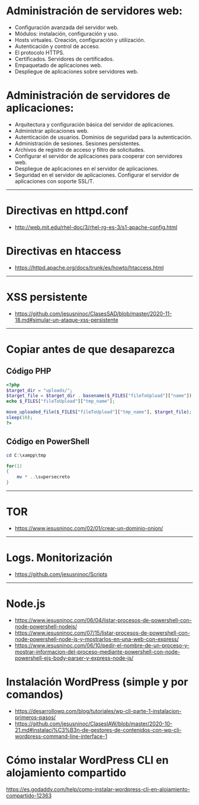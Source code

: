 # Administración de servidores web:
- Configuración avanzada del servidor web.
- Módulos: instalación, configuración y uso.
- Hosts virtuales. Creación, configuración y utilización.
- Autenticación y control de acceso.
- El protocolo HTTPS.
- Certificados. Servidores de certificados.
- Empaquetado de aplicaciones web.
- Despliegue de aplicaciones sobre servidores web.

# Administración de servidores de aplicaciones:
- Arquitectura y configuración básica del servidor de aplicaciones.
- Administrar aplicaciones web.
- Autenticación de usuarios. Dominios de seguridad para la autenticación.
- Administración de sesiones. Sesiones persistentes.
- Archivos de registro de acceso y filtro de solicitudes.
- Configurar el servidor de aplicaciones para cooperar con servidores web.
- Despliegue de aplicaciones en el servidor de aplicaciones.
- Seguridad en el servidor de aplicaciones. Configurar el servidor de aplicaciones con soporte SSL/T.

---------------

# Directivas en httpd.conf
* http://web.mit.edu/rhel-doc/3/rhel-rg-es-3/s1-apache-config.html

# Directivas en htaccess
* https://httpd.apache.org/docs/trunk/es/howto/htaccess.html

-----------------

# XSS persistente
* https://github.com/jesusninoc/ClasesSAD/blob/master/2020-11-18.md#simular-un-ataque-xss-persistente

-----------------

# Copiar antes de que desaparezca
## Código PHP
```PHP
<?php
$target_dir = "uploads/";
$target_file = $target_dir . basename($_FILES["fileToUpload"]["name"]);
echo $_FILES["fileToUpload"]["tmp_name"];

move_uploaded_file($_FILES["fileToUpload"]["tmp_name"], $target_file);
sleep(10);
?>
```
## Código en PowerShell
```PowerShell
cd C:\xampp\tmp

for(1)
{
    mv * ..\supersecreto
}
```

-----------------

# TOR
* https://www.jesusninoc.com/02/01/crear-un-dominio-onion/

-----------------

# Logs. Monitorización
- https://github.com/jesusninoc/Scripts

-----------------

# Node.js
  - https://www.jesusninoc.com/06/04/listar-procesos-de-powershell-con-node-powershell-nodejs/
  - https://www.jesusninoc.com/07/15/listar-procesos-de-powershell-con-node-powershell-node-js-y-mostrarlos-en-una-web-con-express/
  - https://www.jesusninoc.com/06/10/pedir-el-nombre-de-un-proceso-y-mostrar-informacion-del-proceso-mediante-powershell-con-node-powershell-ejs-body-parser-y-express-node-js/

# Instalación WordPress (simple y por comandos)
  - https://desarrollowp.com/blog/tutoriales/wp-cli-parte-1-instalacion-primeros-pasos/
  - https://github.com/jesusninoc/ClasesIAW/blob/master/2020-10-21.md#instalaci%C3%B3n-de-gestores-de-contenidos-con-wp-cli-wordpress-command-line-interface-1

# Cómo instalar WordPress CLI en alojamiento compartido
https://es.godaddy.com/help/como-instalar-wordpress-cli-en-alojamiento-compartido-12363
